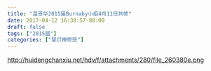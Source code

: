 ```yaml
---
title: "温哥华2015届Burnaby小组4月11日共修"
date: 2017-04-12 16:30:57-08:00
draft: false
tags: ["2015届"]
categories: ["慧灯禅修班"]
---
```

http://huidengchanxiu.net/hdv/f/attachments/280/file_260380e.png
